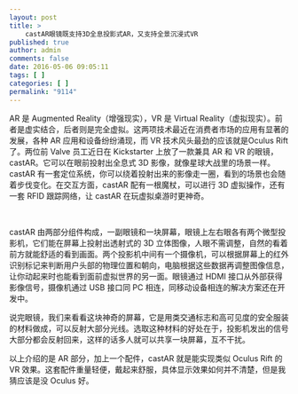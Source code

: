 ```yaml
---
layout: post
title: >
    castAR眼镜既支持3D全息投影式AR，又支持全景沉浸式VR
published: true
author: admin
comments: false
date: 2016-05-06 09:05:11
tags: [ ]
categories: [ ]
permalink: "9114"
---
```

 AR 是 Augmented Reality（增强现实），VR 是 Virtual Reality（虚拟现实）。前者是虚实结合，后者则是完全虚拟。这两项技术最近在消费者市场的应用有显著的发展，各种 AR 应用和设备纷纷涌现，而 VR 技术风头最劲的应该就是Oculus Rift了。两位前 Valve 员工近日在 Kickstarter 上放了一款兼具 AR 和 VR 的眼镜，castAR。它可以在眼前投射出全息式 3D 影像，就像星球大战里的场景一样。castAR 有一套定位系统，你可以绕着投射出来的影像走一圈，看到的场景也会随着步伐变化。在交互方面，castAR 配有一根魔杖，可以进行 3D 虚拟操作，还有一套 RFID 跟踪网络，让 castAR 在玩虚拟桌游时更神奇。 

&nbsp;

castAR 由两部分组件构成，一副眼镜和一块屏幕，眼镜上左右眼各有两个微型投影机，它们能在屏幕上投射出透射式的 3D 立体图像，人眼不需调整，自然的看着前方就能舒适的看到画面。两个投影机中间有一个摄像机，可以根据屏幕上的红外识别标记来判断用户头部的物理位置和朝向，电脑根据这些数据再调整图像信息，让你动起来时也能看到面前虚拟世界的另一面。眼镜通过 HDMI 接口从外部获得影像信号，摄像机通过 USB 接口同 PC 相连，同移动设备相连的解决方案还在开发中。

说完眼镜，我们来看看这块神奇的屏幕，它是用类交通标志和高可见度的安全服装的材料做成，可以反射大部分光线。选取这种材料的好处在于，投影机发出的信号大部分都会反射回来，这样的话多人就可以共享一块屏幕，互不干扰。

以上介绍的是 AR 部分，加上一个配件，castAR 就是能实现类似 Oculus Rift 的 VR 效果。这套配件重量轻便，戴起来舒服，具体显示效果如何并不清楚，但是我猜应该是没 Oculus 好。

 